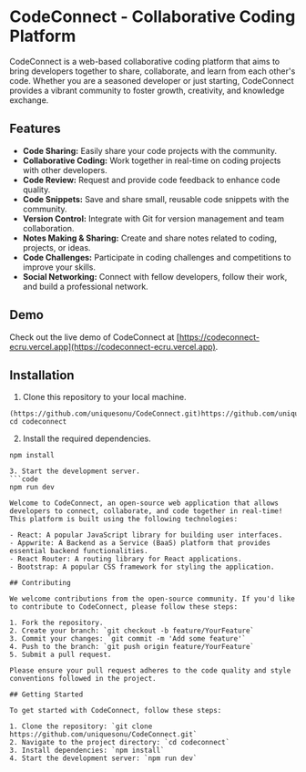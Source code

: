# CodeConnect - Collaborative Coding Platform

CodeConnect is a web-based collaborative coding platform that aims to bring developers together to share, collaborate, and learn from each other's code. Whether you are a seasoned developer or just starting, CodeConnect provides a vibrant community to foster growth, creativity, and knowledge exchange.

## Features

- **Code Sharing:** Easily share your code projects with the community.
- **Collaborative Coding:** Work together in real-time on coding projects with other developers.
- **Code Review:** Request and provide code feedback to enhance code quality.
- **Code Snippets:** Save and share small, reusable code snippets with the community.
- **Version Control:** Integrate with Git for version management and team collaboration.
- **Notes Making & Sharing:** Create and share notes related to coding, projects, or ideas.
- **Code Challenges:** Participate in coding challenges and competitions to improve your skills.
- **Social Networking:** Connect with fellow developers, follow their work, and build a professional network.

## Demo

Check out the live demo of CodeConnect at [https://codeconnect-ecru.vercel.app](https://codeconnect-ecru.vercel.app).

## Installation

1. Clone this repository to your local machine.

```code
(https://github.com/uniquesonu/CodeConnect.git)https://github.com/uniquesonu/CodeConnect.git
cd codeconnect
```

2. Install the required dependencies.
```code
npm install

3. Start the development server.
```code
npm run dev

Welcome to CodeConnect, an open-source web application that allows developers to connect, collaborate, and code together in real-time! This platform is built using the following technologies:

- React: A popular JavaScript library for building user interfaces.
- Appwrite: A Backend as a Service (BaaS) platform that provides essential backend functionalities.
- React Router: A routing library for React applications.
- Bootstrap: A popular CSS framework for styling the application.

## Contributing

We welcome contributions from the open-source community. If you'd like to contribute to CodeConnect, please follow these steps:

1. Fork the repository.
2. Create your branch: `git checkout -b feature/YourFeature`
3. Commit your changes: `git commit -m 'Add some feature'`
4. Push to the branch: `git push origin feature/YourFeature`
5. Submit a pull request.

Please ensure your pull request adheres to the code quality and style conventions followed in the project.

## Getting Started

To get started with CodeConnect, follow these steps:

1. Clone the repository: `git clone https://github.com/uniquesonu/CodeConnect.git`
2. Navigate to the project directory: `cd codeconnect`
3. Install dependencies: `npm install`
4. Start the development server: `npm run dev`

